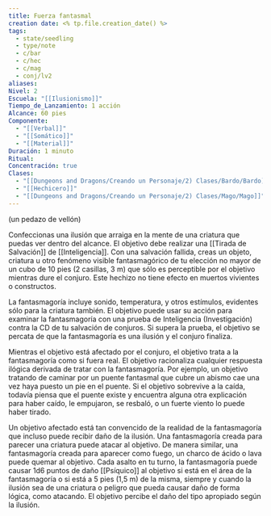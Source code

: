 ```yaml
---
title: Fuerza fantasmal
creation date: <% tp.file.creation_date() %>
tags:
  - state/seedling
  - type/note
  - c/bar
  - c/hec
  - c/mag
  - conj/lv2
aliases: 
Nivel: 2
Escuela: "[[Ilusionismo]]"
Tiempo_de_Lanzamiento: 1 acción
Alcance: 60 pies
Componente:
  - "[[Verbal]]"
  - "[[Somático]]"
  - "[[Material]]"
Duración: 1 minuto
Ritual: 
Concentración: true
Clases:
  - "[[Dungeons and Dragons/Creando un Personaje/2) Clases/Bardo/Bardo]]"
  - "[[Hechicero]]"
  - "[[Dungeons and Dragons/Creando un Personaje/2) Clases/Mago/Mago]]"
---
```

(un pedazo de vellón)

Confeccionas una ilusión que arraiga en la mente de una criatura que puedas ver dentro del alcance. El objetivo debe realizar una [[Tirada de Salvación]] de [[Inteligencia]]. Con una salvación fallida, creas un objeto, criatura u otro fenómeno visible fantasmagórico de tu elección no mayor de un cubo de 10 pies (2 casillas, 3 m) que sólo es perceptible por el objetivo mientras dure el conjuro. Este hechizo no tiene efecto en muertos vivientes o constructos.

La fantasmagoría incluye sonido, temperatura, y otros estímulos, evidentes sólo para la criatura también. El objetivo puede usar su acción para examinar la fantasmagoría con una prueba de Inteligencia (Investigación) contra la CD de tu salvación de conjuros. Si supera la prueba, el
objetivo se percata de que la fantasmagoría es una ilusión y el conjuro finaliza.

Mientras el objetivo está afectado por el conjuro, el objetivo trata a la fantasmagoría como si fuera real. El objetivo racionaliza cualquier respuesta ilógica derivada de tratar con la fantasmagoría. Por ejemplo, un objetivo tratando de caminar por un puente fantasmal que cubre un abismo cae una vez haya puesto un pie en el puente. Si el objetivo sobrevive a la caída, todavía piensa que el puente existe y encuentra alguna otra explicación para haber caído, le empujaron, se resbaló, o un fuerte viento lo puede haber tirado.

Un objetivo afectado está tan convencido de la realidad de la fantasmagoría que incluso puede recibir daño de la ilusión. Una fantasmagoría creada para parecer una criatura puede atacar al objetivo. De manera similar, una fantasmagoría creada para aparecer como fuego, un charco de ácido o lava puede quemar al objetivo. Cada asalto en tu turno, la fantasmagoría puede causar 1d6 puntos de daño [[Psíquico]] al objetivo si está en el área de la fantasmagoría o si está a 5 pies (1,5 m) de la misma, siempre y cuando la ilusión sea de una criatura o peligro que pueda causar daño de forma lógica, como atacando. El objetivo percibe el daño del tipo apropiado según la ilusión.
